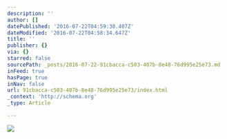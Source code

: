 ```yaml
---
description: ''
author: []
datePublished: '2016-07-22T04:59:30.407Z'
dateModified: '2016-07-22T04:58:34.647Z'
title: ''
publisher: {}
via: {}
starred: false
sourcePath: _posts/2016-07-22-91cbacca-c503-407b-8e48-76d995e25e73.md
inFeed: true
hasPage: true
inNav: false
url: 91cbacca-c503-407b-8e48-76d995e25e73/index.html
_context: 'http://schema.org'
_type: Article

---
```

![](https://the-grid-user-content.s3-us-west-2.amazonaws.com/368faeca-c327-4c63-99ce-4cd0c948b2b5.jpg)